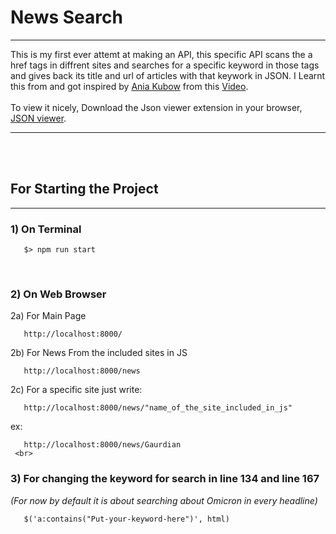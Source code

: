 <h1><b>News Search</h1></b><hr>

This is my first ever attemt at making an API, this specific API scans the a href tags in diffrent sites and searches for a specific keyword in those tags and gives back its title and url of articles with that keywork in JSON. I Learnt this from and got inspired by <a href="https://github.com/kubowania/climate-change-live-api">Ania Kubow</a> from this <a href="https://www.youtube.com/watch?v=GK4Pl-GmPHk">Video</a>.<br>
<br>
To view it nicely, Download the Json viewer extension in your browser, <a href= "https://chrome.google.com/webstore/detail/json-viewer/gbmdgpbipfallnflgajpaliibnhdgobh/related">JSON viewer</a>.
<hr><br>
<br>
<h2>For Starting the Project</h2><hr>
<h3>1) On Terminal</h3>

       $> npm run start
       
       
 <br>
       

<h3>2) On Web Browser</h3>

   2a) For Main Page

       http://localhost:8000/



   2b) For News From the included sites in JS

       http://localhost:8000/news



   2c) For a specific site just write:

       http://localhost:8000/news/"name_of_the_site_included_in_js"
       
       
     
   ex:
                                                                                                        
       http://localhost:8000/news/Gaurdian
     <br>
       
       



<h3>3) For changing the keyword for search in line 134 and line 167</h3><i>(For now by default it is about searching about Omicron in every headline)</i><br>

       $('a:contains("Put-your-keyword-here")', html)

